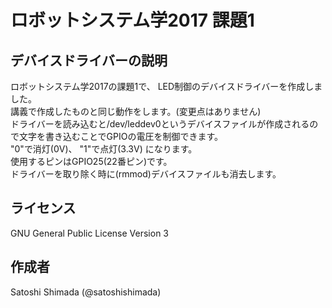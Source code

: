 # ロボットシステム学2017 課題1

## デバイスドライバーの説明
ロボットシステム学2017の課題1で、
LED制御のデバイスドライバーを作成しました。  
講義で作成したものと同じ動作をします。(変更点はありません)  
ドライバーを読み込むと/dev/leddev0というデバイスファイルが作成されるので文字を書き込むことでGPIOの電圧を制御できます。  
"0"で消灯(0V)、
"1"で点灯(3.3V)
になります。  
使用するピンはGPIO25(22番ピン)です。  
ドライバーを取り除く時に(rmmod)デバイスファイルも消去します。  

## ライセンス
GNU General Public License Version 3

## 作成者
Satoshi Shimada (@satoshishimada)

